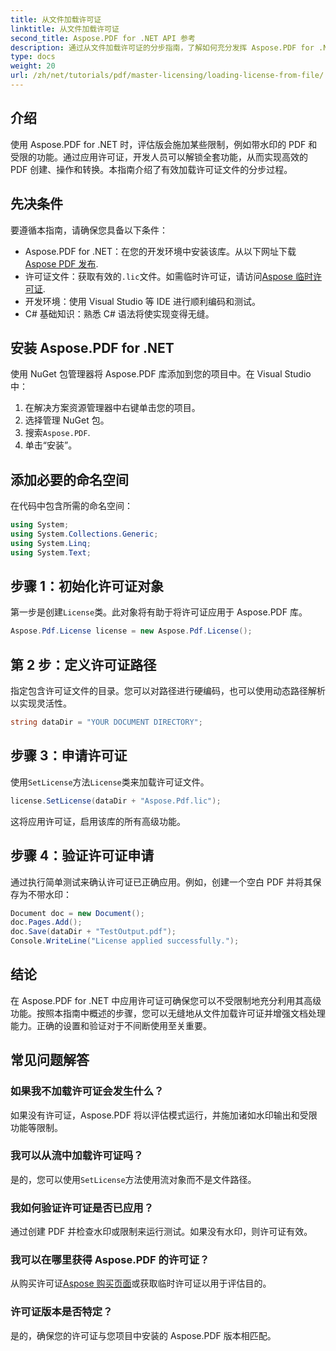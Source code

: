 ```yaml
---
title: 从文件加载许可证
linktitle: 从文件加载许可证
second_title: Aspose.PDF for .NET API 参考
description: 通过从文件加载许可证的分步指南，了解如何充分发挥 Aspose.PDF for .NET 的潜力。
type: docs
weight: 20
url: /zh/net/tutorials/pdf/master-licensing/loading-license-from-file/
---
```

## 介绍  

使用 Aspose.PDF for .NET 时，评估版会施加某些限制，例如带水印的 PDF 和受限的功能。通过应用许可证，开发人员可以解锁全套功能，从而实现高效的 PDF 创建、操作和转换。本指南介绍了有效加载许可证文件的分步过程。  

## 先决条件  

要遵循本指南，请确保您具备以下条件：  

- Aspose.PDF for .NET：在您的开发环境中安装该库。从以下网址下载[Aspose PDF 发布](https://releases.aspose.com/pdf/net/).  
- 许可证文件：获取有效的`.lic`文件。如需临时许可证，请访问[Aspose 临时许可证](https://purchase.aspose.com/temporary-license/).  
- 开发环境：使用 Visual Studio 等 IDE 进行顺利编码和测试。  
- C# 基础知识：熟悉 C# 语法将使实现变得无缝。  

## 安装 Aspose.PDF for .NET  
使用 NuGet 包管理器将 Aspose.PDF 库添加到您的项目中。在 Visual Studio 中：  
1. 在解决方案资源管理器中右键单击您的项目。  
2. 选择管理 NuGet 包。  
3. 搜索`Aspose.PDF`.  
4. 单击“安装”。  

## 添加必要的命名空间  
在代码中包含所需的命名空间：  

```csharp
using System;
using System.Collections.Generic;
using System.Linq;
using System.Text;
```  

## 步骤 1：初始化许可证对象  

第一步是创建`License`类。此对象将有助于将许可证应用于 Aspose.PDF 库。  

```csharp
Aspose.Pdf.License license = new Aspose.Pdf.License();
```  

## 第 2 步：定义许可证路径  

指定包含许可证文件的目录。您可以对路径进行硬编码，也可以使用动态路径解析以实现灵活性。  

```csharp
string dataDir = "YOUR DOCUMENT DIRECTORY";
```  

## 步骤 3：申请许可证  

使用`SetLicense`方法`License`类来加载许可证文件。  

```csharp
license.SetLicense(dataDir + "Aspose.Pdf.lic");
```  

这将应用许可证，启用该库的所有高级功能。  

## 步骤 4：验证许可证申请  

通过执行简单测试来确认许可证已正确应用。例如，创建一个空白 PDF 并将其保存为不带水印：  

```csharp
Document doc = new Document();
doc.Pages.Add();
doc.Save(dataDir + "TestOutput.pdf");
Console.WriteLine("License applied successfully.");
```  

## 结论  

在 Aspose.PDF for .NET 中应用许可证可确保您可以不受限制地充分利用其高级功能。按照本指南中概述的步骤，您可以无缝地从文件加载许可证并增强文档处理能力。正确的设置和验证对于不间断使用至关重要。  

## 常见问题解答  

### 如果我不加载许可证会发生什么？  
如果没有许可证，Aspose.PDF 将以评估模式运行，并施加诸如水印输出和受限功能等限制。  

### 我可以从流中加载许可证吗？  
是的，您可以使用`SetLicense`方法使用流对象而不是文件路径。  

### 我如何验证许可证是否已应用？  
通过创建 PDF 并检查水印或限制来运行测试。如果没有水印，则许可证有效。  

### 我可以在哪里获得 Aspose.PDF 的许可证？  
从购买许可证[Aspose 购买页面](https://purchase.aspose.com/buy)或获取临时许可证以用于评估目的。  

### 许可证版本是否特定？  
是的，确保您的许可证与您项目中安装的 Aspose.PDF 版本相匹配。  